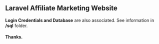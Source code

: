 ## Laravel Affiliate Marketing Website


**Login Credentials and Database** are also associated. See information in **/sql** folder.

#### Thanks.